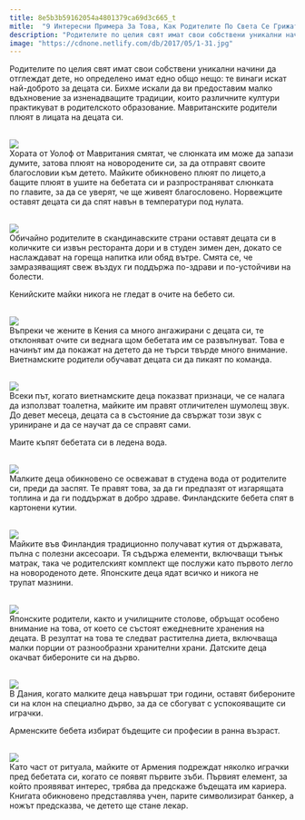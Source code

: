 ```yaml
---
title: 8e5b3b59162054a4801379ca69d3c665_t
mitle:  "9 Интересни Примера За Това, Как Родителите По Света Се Грижат За Децата Си!"
description: "Родителите по целия свят имат свои собствени уникални начини да отглеждат дете, но определено имат едно общо нещо: те винаги искат най-доброто за децата си. Бихме ис"
image: "https://cdnone.netlify.com/db/2017/05/1-31.jpg"
---
```


 <p>Родителите по целия свят имат свои собствени уникални начини да отглеждат дете, но определено имат едно общо нещо: те винаги искат най-доброто за децата си. Бихме искали да ви предоставим малко вдъхновение за изненадващите традиции, които различните култури практикуват в родителското образование. Мавританските родители плюят в лицата на децата си.</p>       <p> <br/><img src="https://cdnone.netlify.com/db/2017/05/1-31.jpg"/><br/> Хората от Уолоф от Мавритания смятат, че слюнката им може да запази думите, затова плюят на новородените си, за да отправят своите благословии към детето. Майките обикновено плюят по лицето,а бащите плюят в ушите на бебетата си и разпространяват слюнката по главите, за да се уверят, че ще живеят благословено. Норвежците оставят децата си да спят навън в температури под нулата.</p> <p> <br/><img src="https://cdnone.netlify.com/db/2017/05/2-28.jpg"/><br/> Обичайно родителите в скандинавските страни оставят децата си в количките си извън ресторанта дори и в студен зимен ден, докато се наслаждават на гореща напитка или обяд вътре. Смята се, че замразяващият свеж въздух ги поддържа по-здрави и по-устойчиви на болести.</p> <p>Кенийските майки никога не гледат в очите на бебето си.</p>      <p> <br/><img src="https://cdnone.netlify.com/db/2017/05/3-25.jpg"/><br/> Въпреки че жените в Кения са много ангажирани с децата си, те отклоняват очите си веднага щом бебетата им се развълнуват. Това е начинът им да покажат на детето да не търси твърде много внимание. Виетнамските родители обучават децата си да пикаят по команда.</p> <p> <br/><img src="https://cdnone.netlify.com/db/2017/05/4-23.jpg"/><br/> Всеки път, когато виетнамските деца показват признаци, че се налага да използват тоалетна, майките им правят отличителен шумолещ звук. До девет месеца, децата са в състояние да свържат този звук с уриниране и да се научат да се справят сами.</p> <p> Маите къпят бебетата си в ледена вода.</p> <p> <br/><img src="https://cdnone.netlify.com/db/2017/05/5-25.jpg"/><br/> Малките деца обикновено се освежават в студена вода от родителите си, преди да заспят. Те правят това, за да ги предпазят от изгарящата топлина и да ги поддържат в добро здраве. Финландските бебета спят в картонени кутии.</p>      <p> <br/><img src="https://cdnone.netlify.com/db/2017/05/6-25.jpg"/><br/> Майките във Финландия традиционно получават кутия от държавата, пълна с полезни аксесоари. Тя съдържа елементи, включващи тънък матрак, така че родителският комплект ще послужи като първото легло на новороденото дете. Японските деца ядат всичко и никога не трупат мазнини.</p> <p> <br/><img src="https://cdnone.netlify.com/db/2017/05/7-25.jpg"/><br/> Японските родители, както и училищните столове, обръщат особено внимание на това, от което се състоят ежедневните хранения на децата. В резултат на това те следват растителна диета, включваща малки порции от разнообразни хранителни храни. Датските деца окачват бибероните си на дърво.</p> <p> <br/><img src="https://cdnone.netlify.com/db/2017/05/8-25.jpg"/><br/> В Дания, когато малките деца навършат три години, оставят бибероните си на клон на специално дърво, за да се сбогуват с успокояващите си играчки.</p>  <p>Арменските бебета избират бъдещите си професии в ранна възраст.</p> <p> <br/><img src="https://cdnone.netlify.com/db/2017/05/9-24.jpg"/><br/> Като част от ритуала, майките от Армения подреждат няколко играчки пред бебетата си, когато се появят първите зъби. Първият елемент, за който проявяват интерес, трябва да предскаже бъдещата им кариера. Книгата обикновено представлява учен, парите символизират банкер, а ножът предсказва, че детето ще стане лекар.</p>       